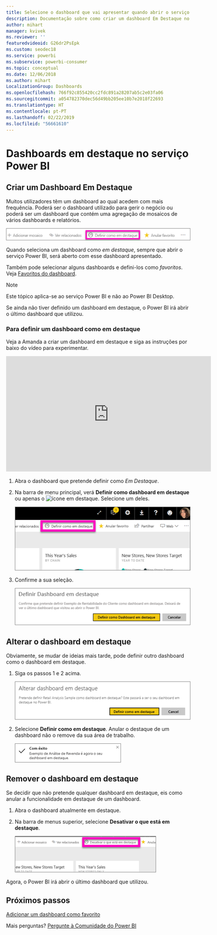 ```yaml
---
title: Selecione o dashboard que vai apresentar quando abrir o serviço Power BI
description: Documentação sobre como criar um dashboard Em Destaque no serviço Power BI
author: mihart
manager: kvivek
ms.reviewer: ''
featuredvideoid: G26dr2PsEpk
ms.custom: seodec18
ms.service: powerbi
ms.subservice: powerbi-consumer
ms.topic: conceptual
ms.date: 12/06/2018
ms.author: mihart
LocalizationGroup: Dashboards
ms.openlocfilehash: 766f92c855420cc2fdc891a28207ab5c2e03fa06
ms.sourcegitcommit: a054782370dec56d49bb205ee10b7e2018f22693
ms.translationtype: HT
ms.contentlocale: pt-PT
ms.lasthandoff: 02/22/2019
ms.locfileid: "56661610"
---
```

# <a name="featured-dashboards-in-power-bi-service"></a>Dashboards em destaque no serviço Power BI
## <a name="create-a-featured-dashboard"></a>Criar um Dashboard Em Destaque
Muitos utilizadores têm um dashboard ao qual acedem com mais frequência.  Poderá ser o dashboard utilizado para gerir o negócio ou poderá ser um dashboard que contém uma agregação de mosaicos de vários dashboards e relatórios.

![ícone definir como dashboard em destaque](./media/end-user-featured/power-bi-feature-nav.png)

Quando seleciona um dashboard como *em destaque*, sempre que abrir o serviço Power BI, será aberto com esse dashboard apresentado.  

Também pode selecionar alguns dashboards e defini-los como *favoritos*. Veja [Favoritos do dashboard](end-user-favorite.md).

> [!NOTE] 
>Este tópico aplica-se ao serviço Power BI e não ao Power BI Desktop.

Se ainda não tiver definido um dashboard em destaque, o Power BI irá abrir o último dashboard que utilizou.  

### <a name="to-set-a-dashboard-as-featured"></a>Para definir um dashboard como **em destaque**
Veja a Amanda a criar um dashboard em destaque e siga as instruções por baixo do vídeo para experimentar.

<iframe width="560" height="315" src="https://www.youtube.com/embed/G26dr2PsEpk" frameborder="0" allowfullscreen></iframe>



1. Abra o dashboard que pretende definir como *Em Destaque*. 
2. Na barra de menu principal, verá **Definir como dashboard em destaque** ou apenas o ![ícone em destaque](./media/end-user-featured/power-bi-featured-icon.png). Selecione um deles.
   
    ![Ícone Definir como dashboard em destaque](./media/end-user-featured/power-bi-set-as-featured.png)
3. Confirme a sua seleção.
   
    ![definir como dashboard em destaque](./media/end-user-featured/power-bi-create-featured.png)

## <a name="change-the-featured-dashboard"></a>Alterar o dashboard em destaque
Obviamente, se mudar de ideias mais tarde, pode definir outro dashboard como o dashboard em destaque.

1. Siga os passos 1 e 2 acima.
   
    ![Janela Alterar dashboard em destaque](./media/end-user-featured/power-bi-change-feature.png)
2. Selecione **Definir como em destaque**. Anular o destaque de um dashboard não o remove da sua área de trabalho.  
   
    ![mensagem de êxito](./media/end-user-featured/power-bi-success.png)

## <a name="remove-the-featured-dashboard"></a>Remover o dashboard em destaque
Se decidir que não pretende qualquer dashboard em destaque, eis como anular a funcionalidade em destaque de um dashboard.

1. Abra o dashboard atualmente em destaque.
2. Na barra de menus superior, selecione **Desativar o que está em destaque**.
   
    ![eliminar dashboard em destaque](./media/end-user-featured/power-bi-unfeature.png)

Agora, o Power BI irá abrir o último dashboard que utilizou.  

## <a name="next-steps"></a>Próximos passos
[Adicionar um dashboard como favorito](end-user-favorite.md)

Mais perguntas? [Pergunte à Comunidade do Power BI](http://community.powerbi.com/)

